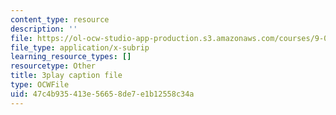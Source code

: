 ```yaml
---
content_type: resource
description: ''
file: https://ol-ocw-studio-app-production.s3.amazonaws.com/courses/9-00sc-introduction-to-psychology-fall-2011/47c4b935413e56658de7e1b12558c34a_SXzdOK_J-xE.vtt
file_type: application/x-subrip
learning_resource_types: []
resourcetype: Other
title: 3play caption file
type: OCWFile
uid: 47c4b935-413e-5665-8de7-e1b12558c34a
---
```

